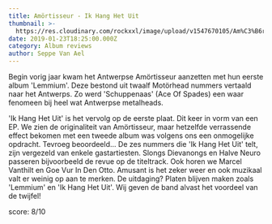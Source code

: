 ```yaml
---
title: Amörtisseur - Ik Hang Het Uit
thumbnail: >-
  https://res.cloudinary.com/rockxxl/image/upload/v1547670105/Am%C3%B6rtisseur_voorkant__1.jpg
date: 2019-01-23T18:25:00.000Z
category: Album reviews
author: Seppe Van Ael
---
```

Begin vorig jaar kwam het Antwerpse Amörtisseur aanzetten met hun eerste album 'Lemmium'. Deze bestond uit twaalf Motörhead nummers vertaald naar het Antwerps. Zo werd 'Schuppenaas' (Ace Of Spades) een waar fenomeen bij heel wat Antwerpse metalheads. 

'Ik Hang Het Uit' is het vervolg op de eerste plaat. Dit keer in vorm van een EP. We zien de originaliteit van Amörtisseur, maar hetzelfde verrassende effect bekomen met een tweede album was volgens ons een onmogelijke opdracht. Tevroeg beoordeeld... De zes nummers die 'Ik Hang Het Uit' telt, zijn vergezeld van enkele gastartiesten. Slongs Dievanongs en Halve Neuro passeren bijvoorbeeld de revue op de titeltrack. Ook horen we Marcel Vanthilt en Goe Vur In Den Otto. Amusant is het zeker weer en ook muzikaal valt er weinig op aan te merken. De uitdaging? Platen blijven maken zoals 'Lemmium' en 'Ik Hang Het Uit'. Wij geven de band alvast het voordeel van de twijfel! 

score: 8/10

